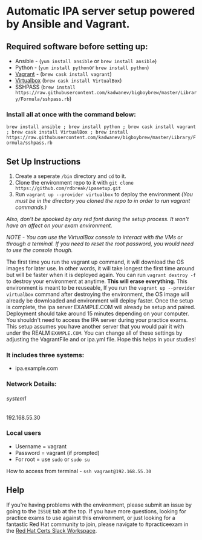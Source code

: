 # Automatic IPA server setup powered by Ansible and Vagrant. 

## Required software before setting up:
- Ansible - (`yum install ansible` or `brew install ansible`)
- Python - (`yum install python`or `brew install python`)
- [Vagrant](https://www.vagrantup.com/downloads.html) - (`brew cask install vagrant`)
- [Virtualbox](https://www.virtualbox.org/wiki/Downloads) (`brew cask install VirtualBox`)
- SSHPASS (`brew install https://raw.githubusercontent.com/kadwanev/bigboybrew/master/Library/Formula/sshpass.rb`)
### Install all at once with the command below:
`brew install ansible ; brew install python ; brew cask install vagrant ; brew cask install VirtualBox ; brew install https://raw.githubusercontent.com/kadwanev/bigboybrew/master/Library/Formula/sshpass.rb`

## Set Up Instructions
1. Create a seperate `/bin` directory and `cd` to it. 
2. Clone the environment repo to it with `git clone https://github.com/rdbreak/ipasetup.git`
3. Run `vagrant up --provider virtualbox` to deploy the environment _(You must be in the directory you cloned the repo to in order to run vagrant commands.)_

*Also, don't be spooked by any red font during the setup process. It won't have an affect on your exam environment.* 

_NOTE - You can use the VirtualBox console to interact with the VMs or through a terminal. If you need to reset the root password, you would need to use the console though._

The first time you run the vagrant up command, it will download the OS images for later use. In other words, it will take longest the first time around but will be faster when it is deployed again. You can run `vagrant destroy -f` to destroy your environment at anytime. **This will erase everything**. This environment is meant to be reuseable, If you run the `vagrant up --provider virtualbox` command after destroying the environment, the OS image will already be downloaded and environment will deploy faster. Once the setup is complete, the ipa server EXAMPLE.COM will already be setup and paired. Deployment should take around 15 minutes depending on your computer. You shouldn't need to access the IPA server during your practice exams. This setup assumes you have another server that you would pair it with under the REALM `EXAMPLE.COM`. You can change all of these settings by adjusting the VagrantFile and or ipa.yml file. Hope this helps in your studies!

### It includes three systems:
- ipa.example.com

### Network Details:
###### system1
192.168.55.30

### Local users
- Username = vagrant
- Password = vagrant (if prompted)
- For root = use `sudo` or `sudo su`

How to access from terminal - `ssh vagrant@192.168.55.30`

## Help
If you're having problems with the environment, please submit an issue by going to the `ISSUE` tab at the top. If you have more questions, looking for practice exams to use against this environment, or just looking for a fantastic Red Hat community to join, please navigate to #practiceexam in the [Red Hat Certs Slack Workspace](https://join.slack.com/t/redhat-certs/shared_invite/enQtNjAxNDc3MzYyMTAxLWZlM2ZhMGRlNGI2YjQyMzQ4NWEyNDIyYTJiNzcxM2E1ZDVkZmQ4MzU2MTc0ZDRlNzg2MTU5NWIwZjFjZDdjMGE).
